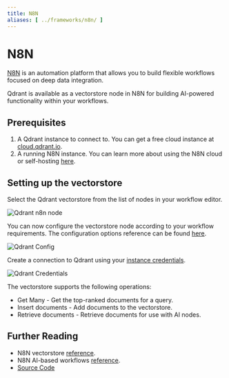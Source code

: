 ```yaml
---
title: N8N
aliases: [ ../frameworks/n8n/ ]
---
```


# N8N

[N8N](https://n8n.io/) is an automation platform that allows you to build flexible workflows focused on deep data integration.

Qdrant is available as a vectorstore node in N8N for building AI-powered functionality within your workflows.

## Prerequisites

1. A Qdrant instance to connect to. You can get a free cloud instance at [cloud.qdrant.io](https://cloud.qdrant.io/).
2. A running N8N instance. You can learn more about using the N8N cloud or self-hosting [here](https://docs.n8n.io/choose-n8n/).

## Setting up the vectorstore

Select the Qdrant vectorstore from the list of nodes in your workflow editor.

![Qdrant n8n node](/documentation/frameworks/n8n/node.png)

You can now configure the vectorstore node according to your workflow requirements. The configuration options reference can be found [here](https://docs.n8n.io/integrations/builtin/cluster-nodes/root-nodes/n8n-nodes-langchain.vectorstoreqdrant/#node-parameters).

![Qdrant Config](/documentation/frameworks/n8n/config.png)

Create a connection to Qdrant using your [instance credentials](/documentation/cloud/authentication/).

![Qdrant Credentials](/documentation/frameworks/n8n/credentials.png)

The vectorstore supports the following operations:

- Get Many - Get the top-ranked documents for a query.
- Insert documents - Add documents to the vectorstore.
- Retrieve documents - Retrieve documents for use with AI nodes.

## Further Reading

- N8N vectorstore [reference](https://docs.n8n.io/integrations/builtin/cluster-nodes/root-nodes/n8n-nodes-langchain.vectorstoreqdrant/).
- N8N AI-based workflows [reference](https://n8n.io/integrations/basic-llm-chain/).
- [Source Code](https://github.com/n8n-io/n8n/tree/master/packages/@n8n/nodes-langchain/nodes/vector_store/VectorStoreQdrant)
